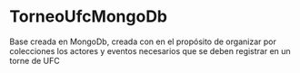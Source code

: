 # TorneoUfcMongoDb
Base creada en MongoDb, creada con en el propósito de organizar por colecciones los actores y eventos necesarios que se deben registrar en un torne de UFC 
